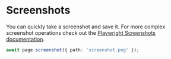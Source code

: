 # Screenshots

You can quickly take a screenshot and save it. For more complex screenshot operations check out the [Playwright Screenshots documentation](https://playwright.dev/docs/screenshots).

```typescript
await page.screenshot({ path: 'screenshot.png' });
```
